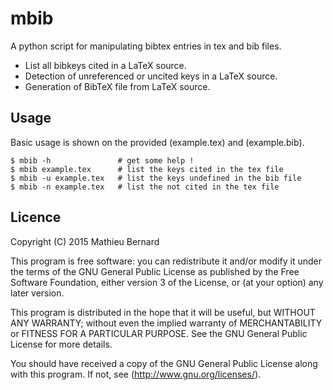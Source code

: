 mbib
====

A python script for manipulating bibtex entries in tex and bib files.

* List all bibkeys cited in a LaTeX source.
* Detection of unreferenced or uncited keys in a LaTeX source.
* Generation of BibTeX file from LaTeX source.

Usage
-----

Basic usage is shown on the provided (example.tex) and (example.bib).

~~~
$ mbib -h               # get some help !
$ mbib example.tex      # list the keys cited in the tex file
$ mbib -u example.tex   # list the keys undefined in the bib file
$ mbib -n example.tex   # list the not cited in the tex file
~~~

Licence
-------

Copyright (C) 2015 Mathieu Bernard

This program is free software: you can redistribute it and/or modify
it under the terms of the GNU General Public License as published by
the Free Software Foundation, either version 3 of the License, or
(at your option) any later version.

This program is distributed in the hope that it will be useful,
but WITHOUT ANY WARRANTY; without even the implied warranty of
MERCHANTABILITY or FITNESS FOR A PARTICULAR PURPOSE. See the
GNU General Public License for more details.

You should have received a copy of the GNU General Public License
along with this program. If not, see (http://www.gnu.org/licenses/).
